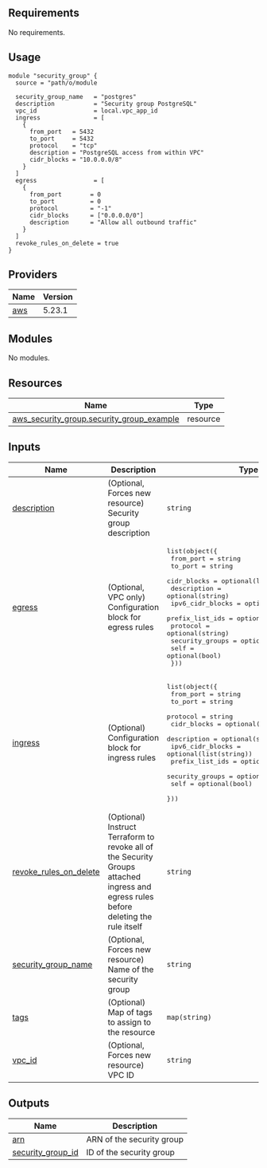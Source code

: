 ## Requirements

No requirements.

## Usage

```hcl
module "security_group" {
  source = "path/o/module

  security_group_name   = "postgres"
  description           = "Security group PostgreSQL"
  vpc_id                = local.vpc_app_id
  ingress               = [
    {
      from_port   = 5432
      to_port     = 5432
      protocol    = "tcp"
      description = "PostgreSQL access from within VPC"
      cidr_blocks = "10.0.0.0/8"
    }    
  ]
  egress                = [
    {
      from_port        = 0
      to_port          = 0
      protocol         = "-1"
      cidr_blocks      = ["0.0.0.0/0"]
      description      = "Allow all outbound traffic"
    }
  ]
  revoke_rules_on_delete = true
}
```

## Providers

| Name | Version |
|------|---------|
| <a name="provider_aws"></a> [aws](#provider\_aws) | 5.23.1 |

## Modules

No modules.

## Resources

| Name | Type |
|------|------|
| [aws_security_group.security_group_example](https://registry.terraform.io/providers/hashicorp/aws/latest/docs/resources/security_group) | resource |

## Inputs

| Name | Description | Type | Default | Required |
|------|-------------|------|---------|:--------:|
| <a name="input_description"></a> [description](#input\_description) | (Optional, Forces new resource) Security group description | `string` | `null` | no |
| <a name="input_egress"></a> [egress](#input\_egress) | (Optional, VPC only) Configuration block for egress rules | <pre>list(object({<br>    from_port        = string<br>    to_port          = string<br>    cidr_blocks      = optional(list(string))<br>    description      = optional(string)<br>    ipv6_cidr_blocks = optional(list(string))<br>    prefix_list_ids  = optional(list(string))<br>    protocol         = optional(string)<br>    security_groups  = optional(list(string))<br>    self             = optional(bool)<br>  }))</pre> | `null` | no |
| <a name="input_ingress"></a> [ingress](#input\_ingress) | (Optional) Configuration block for ingress rules | <pre>list(object({<br>    from_port        = string<br>    to_port          = string<br>    protocol         = string<br>    cidr_blocks      = optional(list(string))<br>    description      = optional(string)<br>    ipv6_cidr_blocks = optional(list(string))<br>    prefix_list_ids  = optional(list(string))<br>    security_groups  = optional(list(string))<br>    self             = optional(bool)<br>  }))</pre> | `null` | no |
| <a name="input_revoke_rules_on_delete"></a> [revoke\_rules\_on\_delete](#input\_revoke\_rules\_on\_delete) | (Optional) Instruct Terraform to revoke all of the Security Groups attached ingress and egress rules before deleting the rule itself | `string` | `null` | no |
| <a name="input_security_group_name"></a> [security\_group\_name](#input\_security\_group\_name) | (Optional, Forces new resource) Name of the security group | `string` | `null` | no |
| <a name="input_tags"></a> [tags](#input\_tags) | (Optional) Map of tags to assign to the resource | `map(string)` | `null` | no |
| <a name="input_vpc_id"></a> [vpc\_id](#input\_vpc\_id) | (Optional, Forces new resource) VPC ID | `string` | `null` | no |

## Outputs

| Name | Description |
|------|-------------|
| <a name="output_arn"></a> [arn](#output\_arn) | ARN of the security group |
| <a name="output_security_group_id"></a> [security\_group\_id](#output\_security\_group\_id) | ID of the security group |

